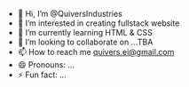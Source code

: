 - 👋 Hi, I’m @QuiversIndustries
- 👀 I’m interested in creating fullstack website
- 🌱 I’m currently learning HTML & CSS
- 💞️ I’m looking to collaborate on ...TBA
- 📫 How to reach me quivers.ei@gmail.com
- 😄 Pronouns: ...
- ⚡ Fun fact: ...

<!---
QuiversIndustries/QuiversIndustries is a ✨ special ✨ repository because its `README.md` (this file) appears on your GitHub profile.
You can click the Preview link to take a look at your changes.
--->

